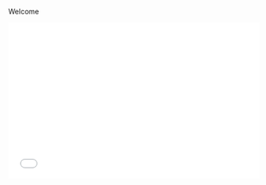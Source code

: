 Welcome 

<iframe width="100%" height="315" src="qgis2web/index.html" frameborder="0" allowfullscreen=""></iframe>
